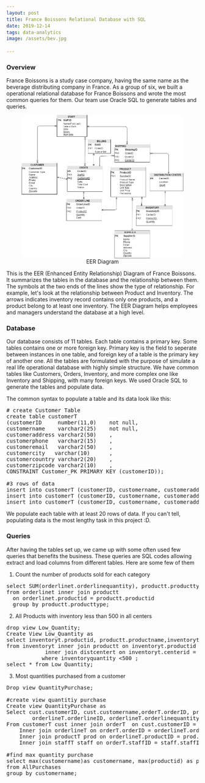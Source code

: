 ```yaml
---
layout: post
title: France Boissons Relational Database with SQL 
date: 2019-12-14
tags: data-analytics
image: /assets/bev.jpg

---
```


### Overview
France Boissons is a study case company, having the same name as the beverage distributing company in France. As a group of six, we built a operational relational database for France Boissons and wrote the most common queries for them. Our team use Oracle SQL to generate tables and queries.

<figure align="center">
	<img align="center" src="/assets/diagram.PNG" width= "600" >
	<figcaption> 
  		EER Diagram
	</figcaption>
</figure>

This is the EER (Enhanced Entity Relationship) Diagram of France Boissons. It summarizes the tables in the database and the relationship between them. The symbols at the two ends of the lines show the type of relationship. For example, let's look at the relationship between Product and Inventory. The arrows indicates inventory record contains only one products, and a product belong to at least one inventory. The EER Diagram helps employees and managers understand the database at a high level.

### Database
Our database consists of 11 tables. Each table contains a primary key. Some tables contains one or more foreign key. Primary key is the field to seperate between instances in one table, and foreign key of a table is the primary key of another one. All the tables are formulated with the purpose of simulate a real life operational database with highly simple structure. We have common tables like Customers, Orders, Inventory, and more complex one like Inventory and Shipping, with many foreign keys. We used Oracle SQL to generate the tables and populate data.

The common syntax to populate a table and its data look like this:
<pre>
# create Customer Table
create table customerT
(customerID     number(11,0)    not null,
customername    varchar2(25)    not null,
customeraddress varchar2(50)    ,
customerphone   varchar2(15)    ,
customeremail   varchar2(50)    ,
customercity   varchar(10)      ,
customercountry varchar2(20)    ,
customerzipcode varchar2(10)    ,
CONSTRAINT Customer_PK PRIMARY KEY (customerID));

#3 rows of data
insert into customerT (customerID, customername, customeraddress, customerphone, customeremail, customercity, customercountry, customerzipcode) values (120000001, 'Mon Petite Café', '33684 Tennyson Drive', '8636314376', 'lwallege0@mozilla.com', 'Nice', 'France', 65061);
insert into customerT (customerID, customername, customeraddress, customerphone, customeremail, customercity, customercountry, customerzipcode) values (120000002, 'Le Cinq', '14736 Troy Junction', '2403219237', 'drawdall1@homestead.com', 'Paris', 'France', 75006);
insert into customerT (customerID, customername, customeraddress, customerphone, customeremail, customercity, customercountry, customerzipcode) values (120000003, 'L Unic Bar', '64 Lien Alley', '3167427266', 'gdevereux2@goo.gl', 'Paris', 'France', 75001);
</pre>

We populate each table with at least 20 rows of data. If you can't tell, populating data is the most lengthy task in this project :D.

### Queries
After having the tables set up, we came up with some often used few queries that benefits the business. These queries are SQL codes allowing extract and load columns from different tables. Here are some few of them

1. Count the number of products sold for each category
<pre>
select SUM(orderlinet.orderlinequantity), productt.producttype
from orderlinet inner join productt
  on orderlinet.productid = productt.productid 
  group by productt.producttype;
</pre>

2. All Products with inventory less than 500 in all centers
<pre>
drop view Low_Quantity;
Create View Low_Quantity as
select inventoryt.productid, productt.productname,inventoryt.inventoryquantity, centerlocation, distcentert.centerid 
from inventoryt inner join productt on inventoryt.productid = productt.productid
            inner join distcentert on inventoryt.centerid = distcentert.centerid   
           where inventoryquantity <500 ; 
select * from Low_Quantity;
</pre>

3. Most quantities purchased from a customer
<pre>
Drop view QuantityPurchase;

#create view quantitiy purchase
Create view QuantityPurchase as
Select cust.customerID, cust.customername,orderT.orderID, prod.productID, prod.productname,prod.productdescription, staff.staffID, staff.staffname, 
        orderlineT.orderlineID, orderlineT.orderlinequantity quantity
From customerT cust inner join orderT  on cust.customerID = orderT.customerID
	Inner join orderlineT on orderT.orderID = orderlineT.orderID
	Inner join productT prod on orderlineT.productID = prod.productID
	Inner join staffT staff on orderT.staffID = staff.staffID;

#find max quantity purchase
select max(customername)as customername, max(productid) as productid, max(productname) as productname, max(quantity) MaxQuantityPurchased
from AllPurchases
group by customername;

</pre>